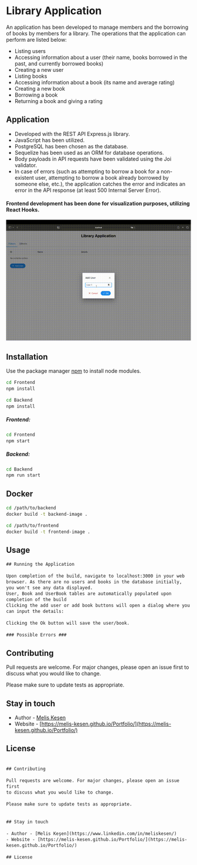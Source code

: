 # Library Application


An application has been developed to manage members and the borrowing of books by members for a library. The operations that the application can perform are listed below:

- Listing users
- Accessing information about a user (their name, books borrowed in the past, and currently borrowed books)
- Creating a new user
- Listing books
- Accessing information about a book (its name and average rating)
- Creating a new book
- Borrowing a book
- Returning a book and giving a rating

## Application

- Developed with the REST API Express.js library.
- JavaScript has been utilized.
- PostgreSQL has been chosen as the database.
- Sequelize has been used as an ORM for database operations.
- Body payloads in API requests have been validated using the Joi validator.
- In case of errors (such as attempting to borrow a book for a non-existent user, attempting to borrow a book already borrowed by someone else, etc.), the application catches the error and indicates an error in the API response (at least 500 Internal Server Error).

#### Frontend development has been done for visualization purposes, utilizing React Hooks.
![](./lib.gif)

## Installation

Use the package manager [npm](https://www.npmjs.com) to install node modules.

```bash
cd Frontend
npm install 
```

```bash
cd Backend
npm install 
```
##### Frontend:
```bash
cd Frontend
npm start 
```
##### Backend:
```bash
cd Backend
npm run start 
```

## Docker

```bash
cd /path/to/backend
docker build -t backend-image .
```
```bash
cd /path/to/frontend
docker build -t frontend-image .
```
## Usage

```text
## Running the Application

Upon completion of the build, navigate to localhost:3000 in your web browser. As there are no users and books in the database initially, you won't see any data displayed.
User, Book and UserBook tables are automatically populated upon completion of the build
Clicking the add user or add book buttons will open a dialog where you can input the details:

Clicking the Ok button will save the user/book.

### Possible Errors ###

```

## Contributing

Pull requests are welcome. For major changes, please open an issue first
to discuss what you would like to change.

Please make sure to update tests as appropriate.


## Stay in touch

- Author - [Melis Keşen](https://www.linkedin.com/in/meliskesen/)
- Website - [https://melis-kesen.github.io/Portfolio/](https://melis-kesen.github.io/Portfolio/)

## License


```

## Contributing

Pull requests are welcome. For major changes, please open an issue first
to discuss what you would like to change.

Please make sure to update tests as appropriate.


## Stay in touch

- Author - [Melis Keşen](https://www.linkedin.com/in/meliskesen/)
- Website - [https://melis-kesen.github.io/Portfolio/](https://melis-kesen.github.io/Portfolio/)

## License
